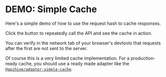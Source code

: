 # DEMO: Simple Cache

Here's a simple demo of how to use the request hash to cache responses.

Click the button to repeatedly call the API and see the cache in action.

You can verify in the network tab of your browser's devtools that requests after the first are not sent to the server.

Of course this is a very limited cache implementation. For a production-ready cache, you should use a ready made adapter like the [`@apihive/adapter-simple-cache`](https://npmjs.com/package/@apihive/adapter-simple-cache).

<script setup>
import SimpleInterceptorsCacheDemo from './SimpleInterceptorsCacheDemo.vue';
</script>

<ClientOnly>
<SimpleInterceptorsCacheDemo />
</ClientOnly>


